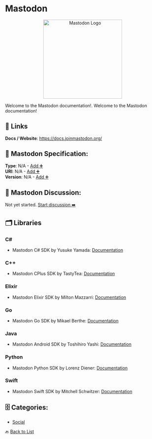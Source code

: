 # Mastodon
<p align="center">
    <img width="256" src="https://raw.githubusercontent.com/apis-list/apis-list/main/apis/mastodon/logo_256x256.png" alt="Mastodon Logo"/>
</p>
Welcome to the Mastodon documentation!.  Welcome to the Mastodon documentation!

##  🔗 Links
**Docs / Website**: https://docs.joinmastodon.org/

## 🧬 Mastodon Specification:
**Type**: N/A - [Add ➕](https://github.com/apis-list/apis-list/edit/main/apis.yaml#L12149)  
**URI**: N/A - [Add ➕](https://github.com/apis-list/apis-list/edit/main/apis.yaml#L12149)  
**Version**: N/A - [Add ➕](https://github.com/apis-list/apis-list/edit/main/apis.yaml#L12149)

## 💬 Mastodon Discussion:
Not yet started. [Start discussion ➡️](https://github.com/apis-list/apis-list/discussions/new)

## 🗂️ Libraries
### C#
- Mastodon C# SDK by Yusuke Yamada: [Documentation](https://github.com/yamachu/Mastodot)
### C++
- Mastodon CPlus SDK by TastyTea: [Documentation](https://github.com/tastytea/mastodon-cpp)
### Elixir
- Mastodon Elixir SDK by Milton Mazzarri: [Documentation](https://github.com/milmazz/hunter)
### Go
-  Mastodon Go SDK by Mikael Berthe: [Documentation](https://github.com/McKael/madon)
### Java
- Mastodon Android SDK by Toshihiro Yashi: [Documentation](https://github.com/sys1yagi/mastodon4j)
### Python
-  Mastodon Python SDK by Lorenz Diener: [Documentation](https://github.com/halcy/Mastodon.py)
### Swift
-  Mastodon Swift SDK by Mitchell Schwitzer: [Documentation](https://github.com/schwitzerm/scaladon)


## 🗄️ Categories:
- [Social](https://github.com/apis-list/apis-list#social-)

🔙  [Back to List](https://github.com/apis-list/apis-list)
